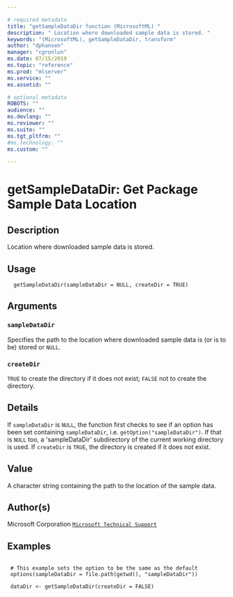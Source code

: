 ```yaml
--- 

# required metadata 
title: "getSampleDataDir function (MicrosoftML) " 
description: " Location where downloaded sample data is stored. " 
keywords: "(MicrosoftML), getSampleDataDir, transform" 
author: "dphansen" 
manager: "cgronlun" 
ms.date: 07/15/2019
ms.topic: "reference" 
ms.prod: "mlserver" 
ms.service: "" 
ms.assetid: "" 

# optional metadata 
ROBOTS: "" 
audience: "" 
ms.devlang: "" 
ms.reviewer: "" 
ms.suite: "" 
ms.tgt_pltfrm: "" 
#ms.technology: "" 
ms.custom: "" 

--- 
```





 # getSampleDataDir: Get Package Sample Data Location 
 ## Description

Location where downloaded sample data is stored.


 ## Usage

```   
  getSampleDataDir(sampleDataDir = NULL, createDir = TRUE)

```

 ## Arguments



 ### `sampleDataDir`
 Specifies the path to the location where downloaded sample data is (or is to be) stored or `NULL`. 



 ### `createDir`
 `TRUE` to create the directory if it does not exist; `FALSE` not to create the directory. 



 ## Details

If `sampleDataDir` is `NULL`, the function first 
checks to see if an option has been set containing `sampleDataDir`,
 i.e. `getOption("sampleDataDir")`. If that is `NULL` too, a
'sampleDataDir' subdirectory of the current working directory is used. If
`createDir` is `TRUE`, the directory is created if it does not
exist.


 ## Value

A character string containing the path to the location of the 
sample data.

 ## Author(s)

Microsoft Corporation [`Microsoft Technical Support`](https://go.microsoft.com/fwlink/?LinkID=698556&clcid=0x409)



 ## Examples

 ```

  # This example sets the option to be the same as the default
  options(sampleDataDir = file.path(getwd(), "sampleDataDir"))

  dataDir <- getSampleDataDir(createDir = FALSE)
```



